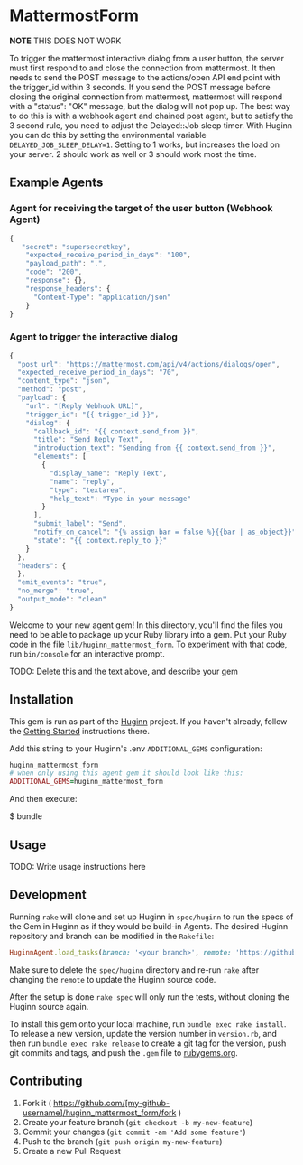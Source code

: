 # MattermostForm



**NOTE** THIS DOES NOT WORK

To trigger the mattermost interactive dialog from a user button, the server
must first respond to and close the connection from mattermost. It then needs
to send the POST message to the actions/open API end point with the trigger_id
within 3 seconds. If you send the POST message before closing the original
connection from mattermost, mattermost will respond with a "status": "OK"
message, but the dialog will not pop up.  The best way to do this is with a webhook agent and chained
post agent, but to satisfy the 3 second rule, you need to adjust the
Delayed::Job sleep timer.  With Huginn you can do this by setting the
environmental variable `DELAYED_JOB_SLEEP_DELAY=1`.  Setting to 1 works, but
increases the load on your server.  2 should work as well or 3 should work most
the time.  

## Example Agents

### Agent for receiving the target of the user button (Webhook Agent)
```javascript
{
   "secret": "supersecretkey",
    "expected_receive_period_in_days": "100",
    "payload_path": ".",
    "code": "200",
    "response": {},
    "response_headers": {
      "Content-Type": "application/json"
    }
}
```
 
### Agent to trigger the interactive dialog 
```javascript
{
  "post_url": "https://mattermost.com/api/v4/actions/dialogs/open",
  "expected_receive_period_in_days": "70",
  "content_type": "json",
  "method": "post",
  "payload": {
    "url": "[Reply Webhook URL]",
    "trigger_id": "{{ trigger_id }}",
    "dialog": {
      "callback_id": "{{ context.send_from }}",
      "title": "Send Reply Text",
      "introduction_text": "Sending from {{ context.send_from }}",
      "elements": [
        {
          "display_name": "Reply Text",
          "name": "reply",
          "type": "textarea",
          "help_text": "Type in your message"
        }
      ],
      "submit_label": "Send",
      "notify_on_cancel": "{% assign bar = false %}{{bar | as_object}}",
      "state": "{{ context.reply_to }}"
    }
  },
  "headers": {
  },
  "emit_events": "true",
  "no_merge": "true",
  "output_mode": "clean"
}
```

Welcome to your new agent gem! In this directory, you'll find the files you need to be able to package up your Ruby library into a gem. Put your Ruby code in the file `lib/huginn_mattermost_form`. To experiment with that code, run `bin/console` for an interactive prompt.

TODO: Delete this and the text above, and describe your gem

## Installation

This gem is run as part of the [Huginn](https://github.com/huginn/huginn) project. If you haven't already, follow the [Getting Started](https://github.com/huginn/huginn#getting-started) instructions there.

Add this string to your Huginn's .env `ADDITIONAL_GEMS` configuration:

```ruby
huginn_mattermost_form
# when only using this agent gem it should look like this:
ADDITIONAL_GEMS=huginn_mattermost_form
```

And then execute:

$ bundle

## Usage

TODO: Write usage instructions here

## Development

Running `rake` will clone and set up Huginn in `spec/huginn` to run the specs of the Gem in Huginn as if they would be build-in Agents. The desired Huginn repository and branch can be modified in the `Rakefile`:

```ruby
HuginnAgent.load_tasks(branch: '<your branch>', remote: 'https://github.com/<github user>/huginn.git')
```

Make sure to delete the `spec/huginn` directory and re-run `rake` after changing the `remote` to update the Huginn source code.

After the setup is done `rake spec` will only run the tests, without cloning the Huginn source again.

To install this gem onto your local machine, run `bundle exec rake install`. To release a new version, update the version number in `version.rb`, and then run `bundle exec rake release` to create a git tag for the version, push git commits and tags, and push the `.gem` file to [rubygems.org](https://rubygems.org).

## Contributing

1. Fork it ( https://github.com/[my-github-username]/huginn_mattermost_form/fork )
2. Create your feature branch (`git checkout -b my-new-feature`)
3. Commit your changes (`git commit -am 'Add some feature'`)
4. Push to the branch (`git push origin my-new-feature`)
5. Create a new Pull Request
